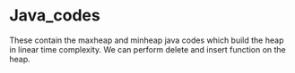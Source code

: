 Java_codes
==========
These contain the maxheap and minheap java codes which build the heap in linear time complexity.
We can perform delete and insert function on the heap.
